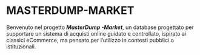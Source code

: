 # MASTERDUMP-MARKET
Benvenuto nel progetto ***MasterDump -Market***, 
un database progettato per supportare un sistema di 
acquisti online guidato e controllato, ispirato ai classici 
eCommerce, ma pensato per l’utilizzo in contesti pubblici 
o istituzionali.
